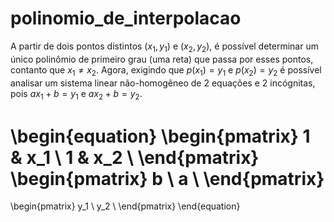 # polinomio_de_interpolacao
A partir de dois pontos distintos ($x_1, y_1$) e ($x_2, y_2$), é possível determinar um único polinômio de primeiro grau (uma reta) que passa por esses pontos, contanto que $x_1 \neq x_2$. Agora, exigindo que $p(x_1) = y_1$ e $p(x_2) = y_2$ é possível analisar um sistema linear não-homogêneo de 2 equações e 2 incógnitas, pois $ax_1+b=y_1$ e $ax_2+b = y_2$.

\begin{equation}
\begin{pmatrix}
1 & x_1 \\
1 & x_2 \\
\end{pmatrix}
\begin{pmatrix}
b \\
a \\
\end{pmatrix}
=
\begin{pmatrix}
y_1 \\
y_2 \\
\end{pmatrix}
\end{equation}




